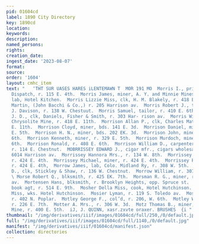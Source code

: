 ```yaml
---
pid: 01604cd
label: 1890 City Directory
key: 1890cd
location: 
keywords: 
description: 
named_persons: 
rights: 
creation_date: 
ingest_date: '2023-08-07'
format: 
source: 
order: '1604'
layout: cmhc_item
text: "   ‘THT SUR UASES HARES iLENTEMAWN T  MOR 191 MO  Morris I., printer, Leadville
  Dispatch, r. 115 E. 4th.  Morris James, miner, A. Y. and Minnie Mines.  Morris John,
  lab, Hotel Kitchen.  Morris Lizzie Miss, clk, H. M. Blakely, r. 418 E. 11th.  Morris
  Martin, (John Bacchi & Co.,) r. 205 Harrison av.  Morris Robert J., teamster, R.
  J. Davison, r. 138 W. Chestuut.  Morris Samuel, tailor, r. 410 E. 6th.  Morris Victor
  J. D., clk, Daniels, Fisher & Smith, r. 303 Har- rison av.  Morris William, miner,
  Chrysolite Mine, r. 418 E. 11th.  Morrison Allan P., clk, Charles Mater, r. 229
  E. 11th.  Morrison Cloyd, miner, bds. 141 E. 3d.  Morrison Daniel, miner, r. 731
  E. 5th.  Morrison H. N., miner, bds. 202 EK. 3d.  Morrison John, miner, r. 130 E.
  6th.  Morrison Kenneth, miner, r. 329 E. 5th.  Morrison Murdoch, miner, r. 130 E.
  6th.  Morrison Ronald, r. 408 E. 6th.  Morrison William D., carpenter, C. H. Coffin,
  r. 114 E. Chestnut.  MOBRRISSEY EDWARD J., cigar mfr., cigars wholesale and retail,
  6014 Harrison av.  Morrissey Hannora Mrs., r. 134 W. 8th.  Morrissey James, miner,
  r. 424 E. 4th.  Morrissey Michael, miner, r. 424 E. 4th.  Morrissey Patrick, miner,
  r. 424 E. 4th,  Morrow James, lab, Colo. Midland Ry, r. 308 W. 5th.  Morrow Rollin
  D., clk, Stickley & Shaw, r. 136 W. Chestnut.  Morrow William, r. 307 W. Chestnut.
  \ Morse Robert Q., blksmith, r. 425 EK. 7th.  Morsman R. G., miner, r. 508 Harrison
  av.  Mortensen Hans, blksmith, r. Brooklyn Heights, opp. Spruce st.  Morton C.H.,
  book agt, r. 514 E. 9th.  Mosher Della Miss, cook, Hotel Hutchinson.  Mosher Sarah
  Miss, wks. Hotel Hutchinson.  Mosier Lyman, r. 119 S. Toledo av.  Moss Jennie Miss,
  r. 402 N. Poplar.  Motley George F., col’d, r. 206, W. 6th.  Motley William, miner,
  r. 226 E. 7th.  Motter A. Mrs., r. 306 W. 3d.  Motz Thomas B., miner, Chrysolite
  Mine, r. 400 E. 5th.  iJ, J. QUINN, xasr.zxvte oraxer. BRUSHES  {i "
thumbnail: "/img/derivatives/iiif/images/01604cd/full/250,/0/default.jpg"
full: "/img/derivatives/iiif/images/01604cd/full/1140,/0/default.jpg"
manifest: "/img/derivatives/iiif/01604cd/manifest.json"
collection: directories
---
```

